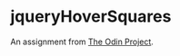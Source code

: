 # jqueryHoverSquares

An assignment from [The Odin Project](http://www.theodinproject.com/web-development-101/javascript-and-jquery).
